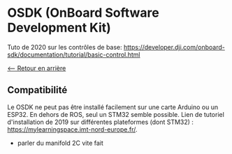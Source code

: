 # OSDK (OnBoard Software Development Kit)

Tuto de 2020 sur les contrôles de base: https://developer.dji.com/onboard-sdk/documentation/tutorial/basic-control.html

[<-- Retour en arrière](../../README.md)

## Compatibilité

Le OSDK ne peut pas être installé facilement sur une carte Arduino ou un ESP32. En dehors de ROS, seul un STM32 semble possible.
Lien de tutoriel d'installation de 2019 sur différentes plateformes (dont STM32) : https://mylearningspace.imt-nord-europe.fr/.

+ parler du manifold 2C vite fait